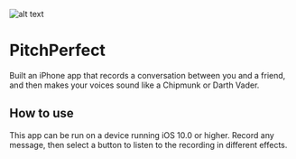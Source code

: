 ![alt text](https://raw.github.com/JayGabriel/PitchPerfect/master/PitchPerfectDemo.png)

# PitchPerfect
Built an iPhone app that records a conversation between you and a friend, and then makes your voices sound like a Chipmunk or Darth Vader.

## How to use
This app can be run on a device running iOS 10.0 or higher. Record any message, then select a button to listen to the recording in different effects.


